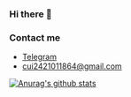 ### Hi there 👋
### Contact me

- [Telegram](https://t.me/CuiPlus)
- <cui2421011864@gmail.com>

[![Anurag's github stats](https://github-readme-stats.vercel.app/api?username=cuijianzhung)](https://github.com/cuijianzhuang)
<!--
**cuijianzhuang/cuijianzhuang** is a ✨ _special_ ✨ repository because its `README.md` (this file) appears on your GitHub profile.

Here are some ideas to get you started:

- 🔭 I’m currently working on ...
- 🌱 I’m currently learning ...
- 👯 I’m looking to collaborate on ...
- 🤔 I’m looking for help with ...
- 💬 Ask me about ...
- 📫 How to reach me: ...
- 😄 Pronouns: ...
- ⚡ Fun fact: ...
-->
